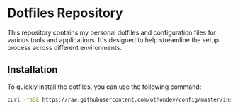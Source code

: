 # Dotfiles Repository

This repository contains my personal dotfiles and configuration files for various tools and applications. It's designed to help streamline the setup process across different environments.

## Installation

To quickly install the dotfiles, you can use the following command:

```bash
curl -fsSL https://raw.githubusercontent.com/othondev/config/master/install | bash

